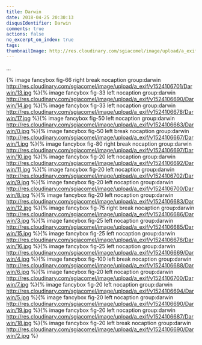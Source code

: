 ```yaml
---
title: Darwin
date: 2018-04-25 20:30:13
disqusIdentifier: Darwin
comments: true
actions: false
no_excerpt_on_index: true
tags:
thumbnailImage: http://res.cloudinary.com/sgiacomel/image/upload/a_exif/v1524106701/Darwin/13.jpg
---
```

...
<!-- excerpt -->
{% image fancybox fig-66 right break nocaption group:darwin http://res.cloudinary.com/sgiacomel/image/upload/a_exif/v1524106701/Darwin/13.jpg %}{% image fancybox fig-33 left nocaption group:darwin http://res.cloudinary.com/sgiacomel/image/upload/a_exif/v1524106690/Darwin/14.jpg %}{% image fancybox fig-33 left nocaption group:darwin http://res.cloudinary.com/sgiacomel/image/upload/a_exif/v1524106678/Darwin/17.jpg %}{% image fancybox fig-50 left nocaption group:darwin http://res.cloudinary.com/sgiacomel/image/upload/a_exif/v1524106663/Darwin/0.jpg %}{% image fancybox fig-50 left break nocaption group:darwin http://res.cloudinary.com/sgiacomel/image/upload/a_exif/v1524106667/Darwin/1.jpg %}{% image fancybox fig-80 right break nocaption group:darwin http://res.cloudinary.com/sgiacomel/image/upload/a_exif/v1524106697/Darwin/10.jpg %}{% image fancybox fig-20 left nocaption group:darwin http://res.cloudinary.com/sgiacomel/image/upload/a_exif/v1524106692/Darwin/11.jpg %}{% image fancybox fig-20 left nocaption group:darwin http://res.cloudinary.com/sgiacomel/image/upload/a_exif/v1524106702/Darwin/9.jpg %}{% image fancybox fig-20 left nocaption group:darwin http://res.cloudinary.com/sgiacomel/image/upload/a_exif/v1524106700/Darwin/8.jpg %}{% image fancybox fig-20 left nocaption group:darwin http://res.cloudinary.com/sgiacomel/image/upload/a_exif/v1524106683/Darwin/12.jpg %}{% image fancybox fig-75 right break nocaption group:darwin http://res.cloudinary.com/sgiacomel/image/upload/a_exif/v1524106686/Darwin/3.jpg %}{% image fancybox fig-25 left nocaption group:darwin http://res.cloudinary.com/sgiacomel/image/upload/a_exif/v1524106685/Darwin/15.jpg %}{% image fancybox fig-25 left nocaption group:darwin http://res.cloudinary.com/sgiacomel/image/upload/a_exif/v1524106676/Darwin/16.jpg %}{% image fancybox fig-25 left nocaption group:darwin http://res.cloudinary.com/sgiacomel/image/upload/a_exif/v1524106669/Darwin/4.jpg %}{% image fancybox fig-100 left break nocaption group:darwin http://res.cloudinary.com/sgiacomel/image/upload/a_exif/v1524106688/Darwin/6.jpg %}{% image fancybox fig-20 left nocaption group:darwin http://res.cloudinary.com/sgiacomel/image/upload/a_exif/v1524106700/Darwin/7.jpg %}{% image fancybox fig-20 left nocaption group:darwin http://res.cloudinary.com/sgiacomel/image/upload/a_exif/v1524106694/Darwin/5.jpg %}{% image fancybox fig-20 left nocaption group:darwin http://res.cloudinary.com/sgiacomel/image/upload/a_exif/v1524106690/Darwin/19.jpg %}{% image fancybox fig-20 left nocaption group:darwin http://res.cloudinary.com/sgiacomel/image/upload/a_exif/v1524106687/Darwin/18.jpg %}{% image fancybox fig-20 left break nocaption group:darwin http://res.cloudinary.com/sgiacomel/image/upload/a_exif/v1524106690/Darwin/2.jpg %}